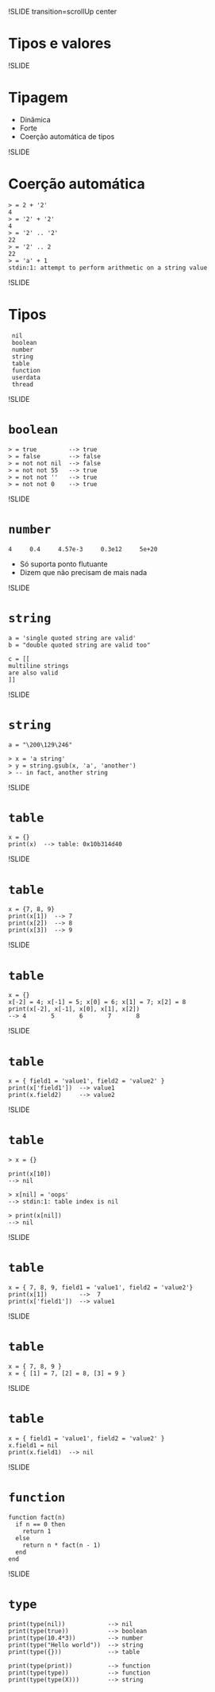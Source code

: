 !SLIDE transition=scrollUp center

# Tipos e valores

!SLIDE

# Tipagem

- Dinâmica
- Forte
- Coerção automática de tipos

!SLIDE

# Coerção automática

    > = 2 + '2'
    4
    > = '2' + '2'
    4
    > = '2' .. '2'
    22
    > = '2' .. 2
    22
    > = 'a' + 1
    stdin:1: attempt to perform arithmetic on a string value

!SLIDE

# Tipos

     nil
     boolean
     number
     string
     table
     function
     userdata
     thread

!SLIDE

# `boolean`

    > = true         --> true
    > = false        --> false
    > = not not nil  --> false
    > = not not 55   --> true
    > = not not ''   --> true
    > = not not 0    --> true

!SLIDE

# `number`

    4     0.4     4.57e-3     0.3e12     5e+20

- Só suporta ponto flutuante
- Dizem que não precisam de mais nada

!SLIDE

# `string`

    a = 'single quoted string are valid'
    b = "double quoted string are valid too"

    c = [[
    multiline strings
    are also valid
    ]]

!SLIDE

# `string`

    a = "\200\129\246"

    > x = 'a string'
    > y = string.gsub(x, 'a', 'another')
    > -- in fact, another string

!SLIDE

# `table`

    x = {}
    print(x)  --> table: 0x10b314d40

!SLIDE

# `table`

    x = {7, 8, 9}
    print(x[1])  --> 7
    print(x[2])  --> 8
    print(x[3])  --> 9

!SLIDE

# `table`

    x = {}
    x[-2] = 4; x[-1] = 5; x[0] = 6; x[1] = 7; x[2] = 8
    print(x[-2], x[-1], x[0], x[1], x[2])
    --> 4       5       6       7       8

!SLIDE

# `table`

    x = { field1 = 'value1', field2 = 'value2' }
    print(x['field1'])  --> value1
    print(x.field2)     --> value2

!SLIDE

# `table`

    > x = {}

    print(x[10])
    --> nil

    > x[nil] = 'oops'
    --> stdin:1: table index is nil

    > print(x[nil])
    --> nil

!SLIDE

# `table`

    x = { 7, 8, 9, field1 = 'value1', field2 = 'value2'}
    print(x[1])         -->  7
    print(x['field1'])  --> value1

!SLIDE

# `table`

    x = { 7, 8, 9 }
    x = { [1] = 7, [2] = 8, [3] = 9 }

!SLIDE

# `table`

    x = { field1 = 'value1', field2 = 'value2' }
    x.field1 = nil
    print(x.field1)  --> nil

!SLIDE

# `function`

    function fact(n)
      if n == 0 then
        return 1
      else
        return n * fact(n - 1)
      end
    end

!SLIDE

# `type`

    print(type(nil))            --> nil
    print(type(true))           --> boolean
    print(type(10.4*3))         --> number
    print(type("Hello world"))  --> string
    print(type({}))             --> table

    print(type(print))          --> function
    print(type(type))           --> function
    print(type(type(X)))        --> string
